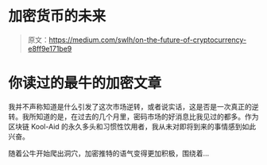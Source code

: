 # 加密货币的未来

> 原文：<https://medium.com/swlh/on-the-future-of-cryptocurrency-e8ff9e171be9>

# 你读过的最牛的加密文章

我并不声称知道是什么引发了这次市场逆转，或者说实话，这是否是一次真正的逆转。我所知道的是，在过去的几个月里，密码市场的好消息比我见过的都多。作为区块链 Kool-Aid 的永久多头和习惯性饮用者，我从未对即将到来的事情感到如此兴奋。

随着公牛开始爬出洞穴，加密推特的语气变得更加积极，围绕着…